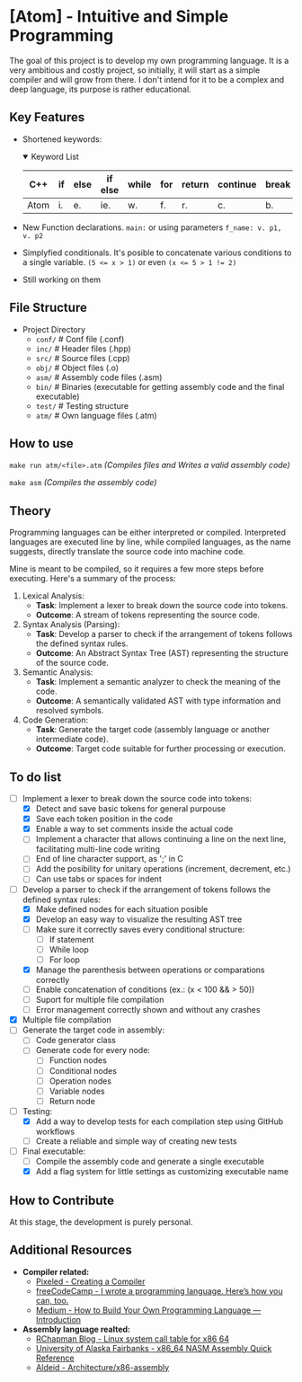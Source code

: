 # [Atom] - Intuitive and Simple Programming

The goal of this project is to develop my own programming language. It is a very ambitious and costly project, so initially, it will start as a simple compiler and will grow from there. I don't intend for it to be a complex and deep language, its purpose is rather educational.

## Key Features
- Shortened keywords: <details open><summary>Keyword List</summary>

    | C++ | if | else | if else | while | for | return | continue | break | any variable | write |
    | ------------ | ------------ | ------------ | ------------ | ------------ | ------------ | ------------ | ------------ | ------------ | ------------ | ------------ |
    | Atom | i. | e. | ie. | w. | f. | r. | c. | b. | v. | p. |

</details>

- New Function declarations. `main:` or using parameters `f_name: v. p1, v. p2`
- Simplyfied conditionals. It's posible to concatenate various conditions to a single variable. `(5 <= x > 1)` or even `(x <= 5 > 1 != 2)`

- Still working on them


## File Structure
 - Project Directory
    - `conf/`            # Conf file (.conf)
    - `inc/`             # Header files (.hpp)
    - `src/`             # Source files (.cpp)
    - `obj/`             # Object files (.o)
    - `asm/`             # Assembly code files (.asm)
    - `bin/`             # Binaries (executable for getting assembly code and the final executable)
    - `test/`            # Testing structure
    - `atm/`             # Own language files (.atm)

## How to use
`make run atm/<file>.atm` *(Compiles files and Writes a valid assembly code)*

`make asm` *(Compiles the assembly code)*

## Theory
Programming languages can be either interpreted or compiled. Interpreted languages are executed line by line, while compiled languages, as the name suggests, directly translate the source code into machine code.

Mine is meant to be compiled, so it requires a few more steps before executing. Here's a summary of the process:

1. Lexical Analysis:
    - **Task**: Implement a lexer to break down the source code into tokens.
    - **Outcome**: A stream of tokens representing the source code.
2. Syntax Analysis (Parsing):
    - **Task**: Develop a parser to check if the arrangement of tokens follows the defined syntax rules.
    - **Outcome**: An Abstract Syntax Tree (AST) representing the structure of the source code.
3. Semantic Analysis:
    - **Task**: Implement a semantic analyzer to check the meaning of the code.
    - **Outcome**: A semantically validated AST with type information and resolved symbols.
4. Code Generation:
    - **Task**: Generate the target code (assembly language or another intermediate code).
    - **Outcome**: Target code suitable for further processing or execution.

## To do list
- [ ] Implement a lexer to break down the source code into tokens:
    - [x] Detect and save basic tokens for general purpouse
    - [x] Save each token position in the code
    - [x] Enable a way to set comments inside the actual code
    - [ ] Implement a character that allows continuing a line on the next line, facilitating multi-line code writing
    - [ ] End of line character support, as ';' in C
    - [ ] Add the posibility for unitary operations (increment, decrement, etc.)
    - [ ] Can use tabs or spaces for indent
- [ ] Develop a parser to check if the arrangement of tokens follows the defined syntax rules:
    - [x] Make defined nodes for each situation posible
    - [x] Develop an easy way to visualize the resulting AST tree
    - [ ] Make sure it correctly saves every conditional structure:
        - [ ] If statement
        - [ ] While loop
        - [ ] For loop
    - [x] Manage the parenthesis between operations or comparations correctly
    - [ ] Enable concatenation of conditions (ex.: (x < 100 && > 50))
    - [ ] Suport for multiple file compilation
    - [ ] Error management correctly shown and without any crashes
- [x] Multiple file compilation
- [ ] Generate the target code in assembly:
    - [ ] Code generator class
    - [ ] Generate code for every node:
        - [ ] Function nodes
        - [ ] Conditional nodes
        - [ ] Operation nodes
        - [ ] Variable nodes
        - [ ] Return node
- [ ] Testing:
    - [x] Add a way to develop tests for each compilation step using GitHub workflows
    - [ ] Create a reliable and simple way of creating new tests
- [ ] Final executable:
    - [ ] Compile the assembly code and generate a single executable
    - [x] Add a flag system for little settings as customizing executable name

## How to Contribute
At this stage, the development is purely personal.

## Additional Resources
- **Compiler related:**
    - [Pixeled - Creating a Compiler](https://www.youtube.com/watch?v=vcSijrRsrY0&list=PLUDlas_Zy_qC7c5tCgTMYq2idyyT241qs)
    - [freeCodeCamp - I wrote a programming language. Here’s how you can, too.](https://www.freecodecamp.org/news/the-programming-language-pipeline-91d3f449c919/)
    - [Medium - How to Build Your Own Programming Language — Introduction](https://ruslandzhafarov.medium.com/how-to-create-your-own-programming-language-introduction-7c848585c59)
- **Assembly language realted:**
    - [RChapman Blog - Linux system call table for x86 64](https://blog.rchapman.org/posts/Linux_System_Call_Table_for_x86_64/)
    - [University of Alaska Fairbanks - x86_64 NASM Assembly Quick Reference](https://www.cs.uaf.edu/2017/fall/cs301/reference/x86_64.html)
    - [Aldeid - Architecture/x86-assembly](https://www.aldeid.com/wiki/Category:Architecture/x86-assembly)
